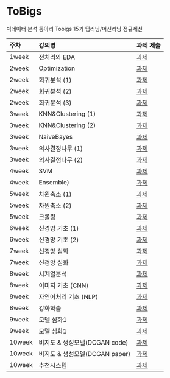 # ToBigs
빅데이터 분석 동아리 Tobigs 15기 딥러닝/머신러닝 정규세션

| 주차 | 강의명 | 과제 제출 |
| :--- | :--- | :--- |
| 1week | 전처리와 EDA | [과제](https://github.com/JangAyeon/ToBigs/blob/master/%EC%A0%95%EA%B7%9C%EC%84%B8%EC%85%98_Hw/%5B1%5DEDA.ipynb) |
| 2week | Optimization |[과제](https://github.com/JangAyeon/ToBigs/blob/master/%EC%A0%95%EA%B7%9C%EC%84%B8%EC%85%98_Hw/%5B2%5DOptimization.ipynb) |
| 2week | 회귀분석 \(1\) | [과제](https://github.com/JangAyeon/ToBigs/blob/master/%EC%A0%95%EA%B7%9C%EC%84%B8%EC%85%98_Hw/%5B2%5DRegression_1.ipynb) |
| 2week | 회귀분석 \(2\) |  [과제](https://github.com/JangAyeon/ToBigs/blob/master/%EC%A0%95%EA%B7%9C%EC%84%B8%EC%85%98_Hw/%5B2%5DRegression_2.ipynb) |
| 2week | 회귀분석 \(3\) | [과제](https://github.com/JangAyeon/ToBigs/blob/master/%EC%A0%95%EA%B7%9C%EC%84%B8%EC%85%98_Hw/%5B2%5DRegression_3.ipynb) |
| 3week | KNN&Clustering \(1\) |  [과제](https://github.com/JangAyeon/ToBigs/blob/master/%EC%A0%95%EA%B7%9C%EC%84%B8%EC%85%98_Hw/%5B3%5DKNN.ipynb) |
| 3week | KNN&Clustering \(2\)|  [과제](https://github.com/JangAyeon/ToBigs/blob/master/%EC%A0%95%EA%B7%9C%EC%84%B8%EC%85%98_Hw/%5B3%5DClustering.ipynb) |
| 3week | NaiveBayes | [과제](https://github.com/JangAyeon/ToBigs/blob/master/%EC%A0%95%EA%B7%9C%EC%84%B8%EC%85%98_Hw/%5B3%5DNaiveBayes.ipynb) |
| 3week | 의사결정나무 \(1\) |  [과제](https://github.com/JangAyeon/ToBigs/blob/master/%EC%A0%95%EA%B7%9C%EC%84%B8%EC%85%98_Hw/%5B3%5DDT_1.ipynb) |
| 3week | 의사결정나무 \(2\) |  [과제](https://github.com/JangAyeon/ToBigs/blob/master/%EC%A0%95%EA%B7%9C%EC%84%B8%EC%85%98_Hw/%5B3%5DDT_2.ipynb) | 
| 4week | SVM |  [과제](https://github.com/JangAyeon/ToBigs/blob/master/%EC%A0%95%EA%B7%9C%EC%84%B8%EC%85%98_Hw/%5B4%5DSVM.ipynb) |
| 4week | Ensemble) | [과제](https://github.com/JangAyeon/ToBigs/blob/master/%EC%A0%95%EA%B7%9C%EC%84%B8%EC%85%98_Hw/%5B4%5DEnsemble.ipynb) |
| 5week | 차원축소 \(1\) | [과제](https://github.com/SeongBeomLEE) |
| 5week | 차원축소 \(2\)| [과제](https://github.com/SeongBeomLEE) |
| 5week | 크롤링 | [과제](https://github.com/SeongBeomLEE)  |
| 6week | 신경망 기초 \(1\) |  [과제](https://github.com/SeongBeomLEE) |
| 6week | 신경망 기초 \(2\) |  [과제](https://github.com/SeongBeomLEE) |
| 7week | 신경망 심화 |  [과제](https://github.com/SeongBeomLEE) |
| 7week | 신경망 심화 |  [과제](https://github.com/SeongBeomLEE)| 
| 8week | 시계열분석| [과제](https://github.com/SeongBeomLEE) |
| 8week | 이미지 기초 (CNN) |  [과제](https://github.com/SeongBeomLEE) |
| 8week | 자연어처리 기초 (NLP) |  [과제](https://github.com/SeongBeomLEE) | 
| 8week | 강화학습| [과제](https://github.com/SeongBeomLEE) | 
| 9week | 모델 심화1 | [과제](https://github.com/SeongBeomLEE) | 
| 9week | 모델 심화1| [과제](https://github.com/SeongBeomLEE)| 
| 10week | 비지도 & 생성모델(DCGAN code) |  [과제](https://github.com/SeongBeomLEE) |
| 10week | 비지도 & 생성모델(DCGAN paper) | [과제](https://github.com/SeongBeomLEE) |
| 10week | 추천시스템| [과제](https://github.com/SeongBeomLEE)|
